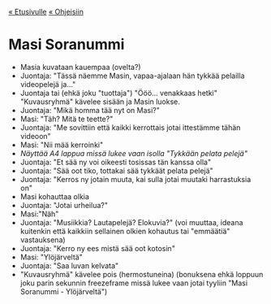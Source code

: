 [« Etusivulle](https://21tiko4.github.io/tiimiesittely/) [« Ohjeisiin](https://21tiko4.github.io/tiimiesittely/scripts/)

# Masi  Soranummi

- Masia kuvataan kauempaa (ovelta?)
- Juontaja: "Tässä näemme Masin, vapaa-ajalaan hän tykkää pelailla videopelejä ja..."
- Juontaja tai (ehkä joku "tuottaja") "Ööö... venakkaas hetki"
"Kuvausryhmä" kävelee sisään ja Masin luokse.
- Juontaja: "Mikä homma tää nyt on Masi?"
- Masi: "Täh? Mitä te teette?"
- Juontaja: "Me sovittiin että kaikki kerrottais jotai ittestämme tähän videoon"
- Masi: "Nii mää kerroinki"
- *Näyttää A4 lappua missä lukee vaan isolla "Tykkään pelata pelejä"* 
- Juontaja: "Et sää ny voi oikeesti tosissas tän kanssa olla"
- Juontaja: "Sää oot tiko, tottakai sää tykkäät pelata pelejä"
- Juontaja: "Kerros ny jotain muuta, kai sulla jotai muutaki harrastuksia on"
- Masi kohauttaa olkia
- Juontaja: "Jotai urheilua?"
- Masi:"Näh"
- Juontaja: "Musiikkia? Lautapelejä? Elokuvia?" 
(voi muuttaa, ideana kuitenkin että kaikkiin sellainen olkien kohautus tai "emmäätiä" vastauksena)
- Juontaja: "Kerro ny ees mistä sää oot kotosin"
- Masi: "Ylöjärveltä"
- Juontaja: "Saa luvan kelvata"
- "Kuvausryhmä" kävelee pois (hermostuneina)
(bonuksena ehkä loppuun joku parin sekunnin freezeframe missä lukee vaan jotai tyyliin "Masi Soranummi - Ylöjärveltä")